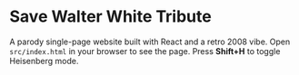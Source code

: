 # Save Walter White Tribute

A parody single-page website built with React and a retro 2008 vibe. Open `src/index.html` in your browser to see the page. Press **Shift+H** to toggle Heisenberg mode.
